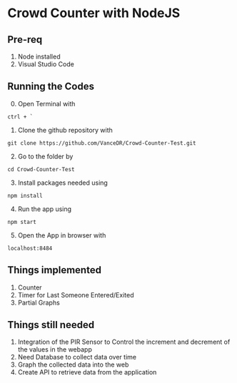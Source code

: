 # Crowd Counter with NodeJS
## Pre-req
1. Node installed
2. Visual Studio Code

## Running the Codes
0. Open Terminal with 
```
ctrl + `
```
1. Clone the github repository with 
```
git clone https://github.com/VanceDR/Crowd-Counter-Test.git
```
2. Go to the folder by 
```
cd Crowd-Counter-Test
```
3. Install packages needed using 
```
npm install
```
4. Run the app using 
```
npm start
```
5. Open the App in browser with
```
localhost:8484
```
## Things implemented
1. Counter
2. Timer for Last Someone Entered/Exited
3. Partial Graphs


## Things still needed
1. Integration of the PIR Sensor to Control the increment and decrement of the values in the webapp
2. Need Database to collect data over time
3. Graph the collected data into the web
4. Create API to retrieve data from the application
